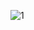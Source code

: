 ![1](https://user-images.githubusercontent.com/33320326/54482807-c9668200-4851-11e9-8bd2-0bbfa1ae6f85.JPG)
